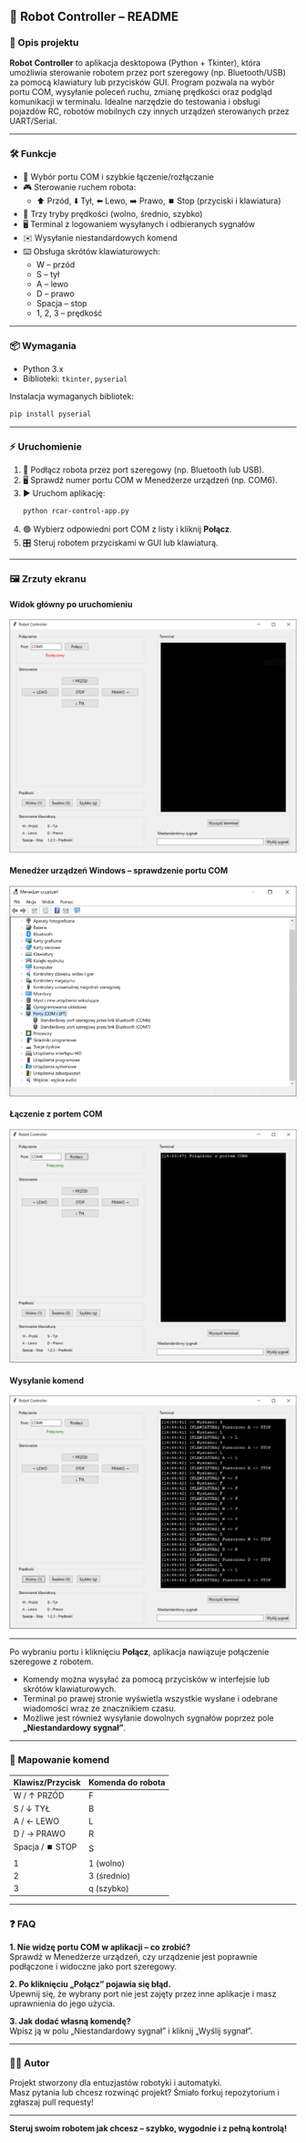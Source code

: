 ## 🤖 Robot Controller – README

### 📝 Opis projektu

**Robot Controller** to aplikacja desktopowa (Python + Tkinter), która umożliwia sterowanie robotem przez port szeregowy (np. Bluetooth/USB) za pomocą klawiatury lub przycisków GUI. Program pozwala na wybór portu COM, wysyłanie poleceń ruchu, zmianę prędkości oraz podgląd komunikacji w terminalu. Idealne narzędzie do testowania i obsługi pojazdów RC, robotów mobilnych czy innych urządzeń sterowanych przez UART/Serial.

---

### 🛠️ Funkcje

- 🔌 Wybór portu COM i szybkie łączenie/rozłączanie
- 🎮 Sterowanie ruchem robota:
  - ⬆️ Przód, ⬇️ Tył, ⬅️ Lewo, ➡️ Prawo, ⏹️ Stop (przyciski i klawiatura)
- 🚦 Trzy tryby prędkości (wolno, średnio, szybko)
- 🖥️ Terminal z logowaniem wysyłanych i odbieranych sygnałów
- ✉️ Wysyłanie niestandardowych komend
- ⌨️ Obsługa skrótów klawiaturowych:
  - W – przód
  - S – tył
  - A – lewo
  - D – prawo
  - Spacja – stop
  - 1, 2, 3 – prędkość

---

### 📦 Wymagania

- Python 3.x
- Biblioteki: `tkinter`, `pyserial`

Instalacja wymaganych bibliotek:
```bash
pip install pyserial
```

---

### ⚡ Uruchomienie

1. 🔗 Podłącz robota przez port szeregowy (np. Bluetooth lub USB).
2. 🖥️ Sprawdź numer portu COM w Menedżerze urządzeń (np. COM6).
3. ▶️ Uruchom aplikację:
   ```bash
   python rcar-control-app.py
   ```
4. 🟢 Wybierz odpowiedni port COM z listy i kliknij **Połącz**.
5. 🎛️ Steruj robotem przyciskami w GUI lub klawiaturą.

---

### 🖼️ Zrzuty ekranu

#### Widok główny po uruchomieniu
![Widok główny](img/1.PNG)

#### Menedżer urządzeń Windows – sprawdzenie portu COM
![Menedżer urządzeń](img/2.PNG)

#### Łączenie z portem COM
![Łączenie z portem](img/3.PNG)

#### Wysyłanie komend
![Wysyłanie komend](img/4.PNG)

---

Po wybraniu portu i kliknięciu **Połącz**, aplikacja nawiązuje połączenie szeregowe z robotem.

- Komendy można wysyłać za pomocą przycisków w interfejsie lub skrótów klawiaturowych.
- Terminal po prawej stronie wyświetla wszystkie wysłane i odebrane wiadomości wraz ze znacznikiem czasu.
- Możliwe jest również wysyłanie dowolnych sygnałów poprzez pole **„Niestandardowy sygnał”**.
---

### 🎯 Mapowanie komend

| Klawisz/Przycisk | Komenda do robota |
|------------------|-------------------|
| W / ↑ PRZÓD      | F                 |
| S / ↓ TYŁ        | B                 |
| A / ← LEWO       | L                 |
| D / → PRAWO      | R                 |
| Spacja / ⏹️ STOP | S                 |
| 1                | 1 (wolno)         |
| 2                | 3 (średnio)       |
| 3                | q (szybko)        |

---

### ❓ FAQ

**1. Nie widzę portu COM w aplikacji – co zrobić?**  
Sprawdź w Menedżerze urządzeń, czy urządzenie jest poprawnie podłączone i widoczne jako port szeregowy.

**2. Po kliknięciu „Połącz” pojawia się błąd.**  
Upewnij się, że wybrany port nie jest zajęty przez inne aplikacje i masz uprawnienia do jego użycia.

**3. Jak dodać własną komendę?**  
Wpisz ją w polu „Niestandardowy sygnał” i kliknij „Wyślij sygnał”.

---

### 👨‍💻 Autor

Projekt stworzony dla entuzjastów robotyki i automatyki.  
Masz pytania lub chcesz rozwinąć projekt? Śmiało forkuj repozytorium i zgłaszaj pull requesty!

---

**Steruj swoim robotem jak chcesz – szybko, wygodnie i z pełną kontrolą!**

